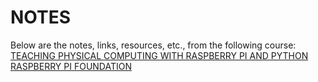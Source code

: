 # NOTES

Below are the notes, links, resources, etc., from the following course: 
[TEACHING PHYSICAL COMPUTING WITH RASPBERRY PI AND PYTHON RASPBERRY PI FOUNDATION](https://www.futurelearn.com/courses/physical-computing-raspberry-pi-python)